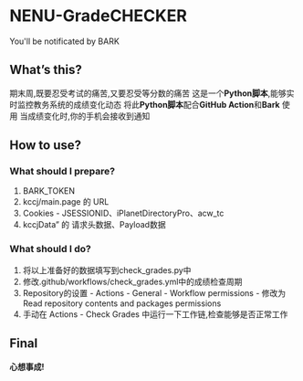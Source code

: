 # NENU-GradeCHECKER
You'll be notificated by BARK

## What’s this?
期末周,既要忍受考试的痛苦,又要忍受等分数的痛苦
这是一个**Python脚本**,能够实时监控教务系统的成绩变化动态
将此**Python脚本**配合**GitHub Action**和**Bark** 使用
当成绩变化时,你的手机会接收到通知

## How to use?
### What should I prepare?
1. BARK_TOKEN
2. kccj/main.page 的 URL
3. Cookies - JSESSIONID、iPlanetDirectoryPro、acw_tc
4. kccjData” 的 请求头数据、Payload数据
### What should I do?
1. 将以上准备好的数据填写到check_grades.py中
2. 修改.github/workflows/check_grades.yml中的成绩检查周期
3. Repository的设置 - Actions - General - Workflow permissions - 修改为 Read repository contents and packages permissions
4. 手动在 Actions - Check Grades 中运行一下工作链,检查能够是否正常工作

## Final
**心想事成!**